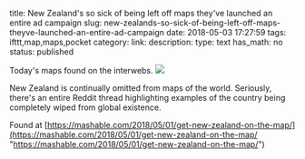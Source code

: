 title: New Zealand's so sick of being left off maps they've launched an entire ad campaign
slug: new-zealands-so-sick-of-being-left-off-maps-theyve-launched-an-entire-ad-campaign
date: 2018-05-03 17:27:59
tags: ifttt,map,maps,pocket
category: 
link: 
description: 
type: text
has_math: no
status: published

Today's maps found on the interwebs. ![](https://i.vimeocdn.com/video/697912293_640.jpg)  
  

New Zealand is continually omitted from maps of the world. Seriously, there's an entire Reddit thread highlighting examples of the country being completely wiped from global existence.   
  

Found at [https://mashable.com/2018/05/01/get-new-zealand-on-the-map/](https://mashable.com/2018/05/01/get-new-zealand-on-the-map/ "https://mashable.com/2018/05/01/get-new-zealand-on-the-map/")



